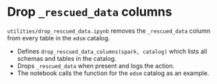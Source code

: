 # Drop `_rescued_data` columns

`utilities/drop_rescued_data.ipynb` removes the `_rescued_data` column from every table in the `edsm` catalog.

- Defines `drop_rescued_data_columns(spark, catalog)` which lists all schemas and tables in the catalog.
- Drops `_rescued_data` when present and logs the action.
- The notebook calls the function for the `edsm` catalog as an example.
